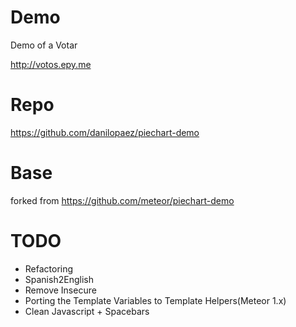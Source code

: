 Demo
=============

Demo of a Votar

http://votos.epy.me

Repo
=============

https://github.com/danilopaez/piechart-demo

Base
=============

forked from https://github.com/meteor/piechart-demo


TODO
=============

- Refactoring
- Spanish2English
- Remove Insecure
- Porting the Template Variables to Template Helpers(Meteor 1.x)
- Clean Javascript + Spacebars

